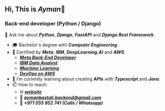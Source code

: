 ## Hi, This is ***Ayman***👋
### Back-end developer (Python / Django) ###

💬 Ask me about ***Python***, ***Django***, ***FastAPI*** and ***Django Rest Framework***.
- 🎓 Bachelor's degree with ___Computer Engineering___.<br>
- 📜 Certified by ***Meta***, ***IBM***, ***DeepLearning.AI*** and ***AWS***:
  - ***[Meta Back-End Developer](https://coursera.org/share/a1761c10268e7556740a51a51f1013ff)***<br>
  - ***[IBM Data Analyst](https://coursera.org/share/2b5260118133d5464670436dc556ac81)***<br>
  - ***[Machine Learning](https://coursera.org/share/aca241562b869b50ef5e15eb8ac3553c)***<br>
  - ***[DevOps on AWS](https://coursera.org/share/2b5260118133d5464670436dc556ac81)***<br>
- 🌱 I’m currently learning about creating ___APIs___ with ***Typescript*** and ***Java***.<br>
- 📫 How to reach:
  - 🌐 ***[website](https://www.aymankastali.com)***
  - 📧 ***aymankastali.backend@gmail.com***
  - 📱 ***+971 555 952 741 (Calls / Whatsapp)***
